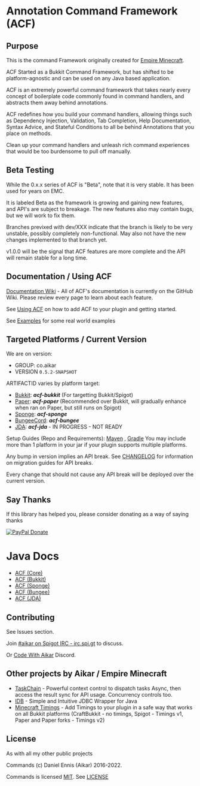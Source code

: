 # Annotation Command Framework (ACF)

## Purpose

This is the command Framework originally created for [Empire Minecraft](https://ref.emc.gs/Aikar?gac=commands.github).

ACF Started as a Bukkit Command Framework, but has shifted to be platform-agnostic and can be used on any Java based
application.

ACF is an extremely powerful command framework that takes nearly every concept of boilerplate code commonly found in
command handlers, and abstracts them away behind annotations.

ACF redefines how you build your command handlers, allowing things such as Dependency Injection, Validation, Tab
Completion, Help Documentation, Syntax Advice, and Stateful Conditions to all be behind Annotations that you place on
methods.

Clean up your command handlers and unleash rich command experiences that would be too burdensome to pull off manually.

## Beta Testing

While the 0.x.x series of ACF is "Beta", note that it is very stable. It has been used for years on EMC.

It is labeled Beta as the framework is growing and gaining new features, and API's are subject to breakage. The new
features also may contain bugs, but we will work to fix them.

Branches previxed with dev/XXX indicate that the branch is likely to be very unstable, possibly completely
non-functional.
May also not have the new changes implemented to that branch yet.

v1.0.0 will be the signal that ACF features are more complete and the API will remain stable for a long time.

## Documentation / Using ACF

[Documentation Wiki](https://github.com/aikar/commands/wiki) - All of ACF's documentation is currently on the GitHub
Wiki. Please review every page to learn about each feature.

See [Using ACF](https://github.com/aikar/commands/wiki/Using-ACF) on how to add ACF to your plugin and getting started.

See [Examples](https://github.com/aikar/commands/wiki/Real-World-Examples) for some real world examples

## Targeted Platforms / Current Version

We are on version:

- GROUP: co.aikar
- VERSION `0.5.2-SNAPSHOT`

ARTIFACTID varies by platform target:

* [Bukkit](https://spigotmc.org): ***acf-bukkit*** (For targetting Bukkit/Spigot)
* [Paper](https://paper.emc.gs): ***acf-paper*** (Recommended over Bukkit, will gradually enhance when ran on Paper, but
  still runs on Spigot)
* [Sponge](https://www.spongepowered.org/): ***acf-sponge***
* [BungeeCord](https://www.spigotmc.org/wiki/bungeecord/): ***acf-bungee***
* [JDA](https://github.com/DV8FromTheWorld/JDA): ***acf-jda*** - IN PROGRESS - NOT READY

Setup Guides (Repo and Requirements): [Maven](https://github.com/aikar/commands/wiki/Maven-Setup)
, [Gradle](https://github.com/aikar/commands/wiki/Gradle-Setup)
You may include more than 1 platform in your jar if your plugin supports multiple platforms.

Any bump in version implies an API break. See [CHANGELOG](CHANGELOG.md) for information on migration guides for API
breaks.

Every change that should not cause any API break will be deployed over the current version.

## Say Thanks

If this library has helped you, please consider donating as a way of saying thanks

[![PayPal Donate](https://aikar.co/donate.png "Donate with PayPal")](https://paypal.me/empireminecraft)

# Java Docs

- [ACF (Core)](https://aikar.github.io/commands/acf-core)
- [ACF (Bukkit)](https://aikar.github.io/commands/acf-bukkit)
- [ACF (Sponge)](https://aikar.github.io/commands/acf-sponge)
- [ACF (Bungee)](https://aikar.github.io/commands/acf-bungee)
- [ACF (JDA)](https://aikar.github.io/commands/acf-jda)

## Contributing

See Issues section.

Join [#aikar on Spigot IRC - irc.spi.gt](https://aikarchat.emc.gs) to discuss.

Or [Code With Aikar](https://aikardiscord.emc.gs) Discord.

## Other projects by Aikar / Empire Minecraft

- [TaskChain](https://taskchain.emc.gs) - Powerful context control to dispatch tasks Async, then access the result sync
  for API usage. Concurrency controls too.
- [IDB](https://idb.emc.gs) - Simple and Intuitive JDBC Wrapper for Java
- [Minecraft Timings](https://github.com/aikar/minecraft-timings/) - Add Timings to your plugin in a safe way that works
  on all Bukkit platforms (CraftBukkit - no timings, Spigot - Timings v1, Paper and Paper forks - Timings v2)

## License

As with all my other public projects

Commands (c) Daniel Ennis (Aikar) 2016-2022.

Commands is licensed [MIT](https://tldrlegal.com/license/mit-license). See [LICENSE](LICENSE)


